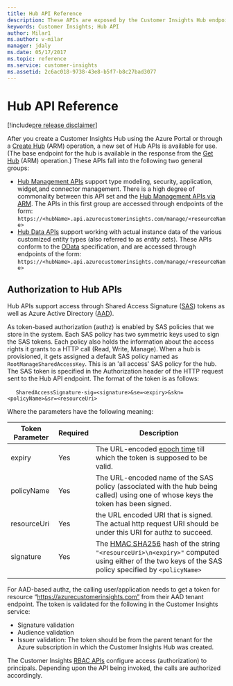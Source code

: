 ```yaml
---
title: Hub API Reference
description: These APIs are exposed by the Customer Insights Hub endpoint.
keywords: Customer Insights; Hub API
author: Milar1
ms.author: v-milar
manager: jdaly
ms.date: 05/17/2017
ms.topic: reference
ms.service: customer-insights 
ms.assetid: 2c6ac018-9738-43e8-b5f7-b8c27bad3077
---
```

Hub API Reference
=================

[!include[pre release disclaimer](../../includes/cc-beta-prerelease-disclaimer.md)]

After you create a Customer Insights Hub using the Azure Portal or through a [Create Hub](./arm/hubcreateupdate.md) (ARM) operation, a new set of Hub APIs is available for use. (The base endpoint for the hub is available in the response from the [Get Hub](./arm/hubget.md) (ARM) operation.)  These APIs fall into the following two general groups:
* [Hub Management APIs](./hub/hubmngnt.md) support type modeling, security, application, widget,and connector management.  There is a high degree of commonality between this API set and the [Hub Management APIs via ARM](./arm/hubmngnt.md).  The APIs in this first group are accessed through endpoints of the form:
&emsp; `https://<hubName>.api.azurecustomerinsights.com/manage/<resourceName>`
* [Hub Data APIs](./hubdataapiref.md) support working with actual instance data of the various customized entity types (also referred to as _entity sets_). These APIs conform to the [OData](http://www.odata.org) specification, and are accessed through endpoints of the form:
&emsp; `https://<hubName>.api.azurecustomerinsights.com/manage/<resourceName>`


<!--TODO - add list of functionality groups like are in ArmApiRef.md? -->

## Authorization to Hub APIs 
Hub APIs support access through Shared Access Signature ([SAS](https://msdn.microsoft.com/en-us/library/azure/ee395415.aspx)) tokens as well as Azure Active 
Directory ([AAD](https://azure.microsoft.com/en-us/services/active-directory/)).  

As token-based authorization (authz) is enabled by SAS policies that we store in the system. Each SAS policy has two symmetric keys used to sign the SAS 
tokens. Each policy also holds the information about the access rights it grants to a HTTP call (Read, Write, Manage). When a hub is provisioned, it gets 
assigned a default SAS policy named as `RootManageSharedAccessKey`. This is an 'all access' SAS policy for the hub. The SAS token is specified in the Authorization 
header of the HTTP request sent to the Hub API endpoint. The format of the token is as follows:

&nbsp;&nbsp;&nbsp;&nbsp; `SharedAccessSignature-sig=<signature>&se=<expiry>&skn=<policyName>&sr=<resourceUri>`  

Where the parameters have the following meaning:

|**Token Parameter**|**Required**|**Description**|  
| --------------- | ---------- | ------------- |   
|expiry|Yes|The URL-encoded [epoch time](https://en.wikipedia.org/wiki/Unix_time) till which the token is supposed to be valid.|  
|policyName|Yes|The URL-encoded name of the SAS policy (associated with the hub being called) using one of whose keys the token has been signed.|  
|resourceUri|Yes|the URL encoded URI that is signed. The actual http request URI should be under this URI for authz to succeed.|  
|signature|Yes|The [HMAC SHA256](https://msdn.microsoft.com/en-us/library/system.security.cryptography.hmacsha256.aspx) hash of the string `"<resourceUri>\n<expiry>"` computed using either of the two keys of the SAS policy specified by `<policyName>`|  
| | | |

For AAD-based authz, the calling user/application needs to get a token for resource “https://azurecustomerinsights.com” from their AAD tenant endpoint. The token is validated for the 
following in the Customer Insights service:
*  Signature validation
*  Audience validation
*  Issuer validation: The token should be from the parent tenant for the Azure subscription in which the Customer Insights Hub was created.

The Customer Insights [RBAC APIs](./hub/rbacmngnt.md) configure access (authorization) to principals. Depending upon the API being invoked, the calls are authorized accordingly.
